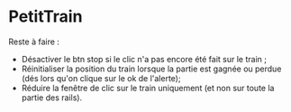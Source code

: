 # PetitTrain<br/>
Reste à faire : <br/>
- Désactiver le btn stop si le clic n'a pas encore été fait sur le train ;<br/>
- Réinitialiser la position du train lorsque la partie est gagnée ou perdue (dés lors qu'on clique sur le ok de l'alerte);
- Réduire la fenêtre de clic sur le train uniquement (et non sur toute la partie des rails).
